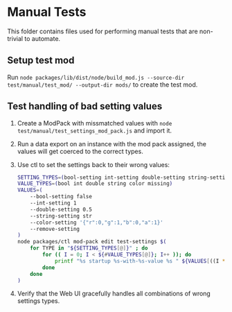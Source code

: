 # Manual Tests

This folder contains files used for performing manual tests that are non-trivial to automate.

## Setup test mod

Run `node packages/lib/dist/node/build_mod.js --source-dir test/manual/test_mod/ --output-dir mods/` to create the test mod.

## Test handling of bad setting values

1.  Create a ModPack with missmatched values with `node test/manual/test_settings_mod_pack.js` and import it.
2.  Run a data export on an instance with the mod pack assigned, the values will get coerced to the correct types.
3.  Use ctl to set the settings back to their wrong values:

    ```bash
    SETTING_TYPES=(bool-setting int-setting double-setting string-setting color-setting)
    VALUE_TYPES=(bool int double string color missing)
    VALUES=(
        --bool-setting false
        --int-setting 1
        --double-setting 0.5
        --string-setting str
        --color-setting '{"r":0,"g":1,"b":0,"a":1}'
        --remove-setting
    )
    node packages/ctl mod-pack edit test-settings $(
        for TYPE in "${SETTING_TYPES[@]}" ; do
            for (( I = 0; I < ${#VALUE_TYPES[@]}; I++ )); do
                printf "%s startup %s-with-%s-value %s " ${VALUES[((I * 2))]} $TYPE ${VALUE_TYPES[I]} ${VALUES[((I * 2 + 1))]}
            done
        done
    )
    ```

4.  Verify that the Web UI gracefully handles all combinations of wrong settings types.
